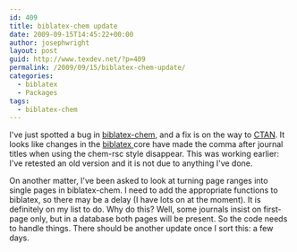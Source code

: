 ```yaml
---
id: 409
title: biblatex-chem update
date: 2009-09-15T14:45:22+00:00
author: josephwright
layout: post
guid: http://www.texdev.net/?p=409
permalink: /2009/09/15/biblatex-chem-update/
categories:
  - biblatex
  - Packages
tags:
  - biblatex-chem
---
```

I've just spotted a bug in [biblatex-chem](https://ctan.org/pkg/biblatex-chem), and a fix is on the way to [CTAN](https://www.ctan.org). It looks like changes in the [biblatex ](https://ctan.org/pkg/biblatex)core have made the comma after journal titles when using the chem-rsc style disappear. This was working earlier: I've retested an old version and it is not due to anything I've done.

On another matter, I've been asked to look at turning page ranges into single pages in biblatex-chem. I need to add the appropriate functions to biblatex, so there may be a delay (I have lots on at the moment). It is definitely on my list to do. Why do this? Well, some journals insist on first-page only, but in a database both pages will be present. So the code needs to handle things. There should be another update once I sort this: a few days.
